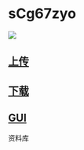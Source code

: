 # sCg67zyo

[![](https://data.jsdelivr.com/v1/package/gh/vmlankub/sCg67zyo/badge?style=rounded)](https://www.jsdelivr.com/package/gh/vmlankub/sCg67zyo)

## [上传](https://github.com/vmlankub/sCg67zyo/upload/master) 
## [下载](https://cdn.jsdelivr.net/gh/vmlankub/sCg67zyo@master/)
## [GUI](https://www.jsdelivr.com/package/gh/vmlankub/sCg67zyo)
资料库
